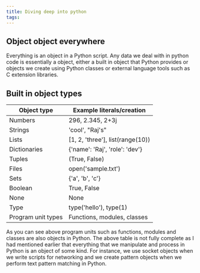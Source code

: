 ```yaml
---
title: Diving deep into python
tags:
---
```

## Object object everywhere
Everything is an object in a Python script. Any data we deal with in python code is essentially a object, either a built in object that Python provides or objects we create using Python classes or external language tools such as C extension libraries.

<!-- more -->

## Built in object types
| Object type        | Example literals/creation        |
|--------------------|----------------------------------|
| Numbers            | 296, 2.345, 2+3j                 |
| Strings            | 'cool', "Raj's"                  |
| Lists              | [1, 2, 'three'], list(range(10)) |
| Dictionaries       | {'name': 'Raj', 'role': 'dev'}   |
| Tuples             | (True, False)                    |
| Files              | open('sample.txt')               |
| Sets               | {'a', 'b', 'c'}                  |
| Boolean            | True, False                      |
| None               | None                             |
| Type               | type('hello'), type(1)           |
| Program unit types | Functions, modules, classes      |
As you can see above program units such as functions, modules and classes are also objects in Python. The above table is not fully complete as I had mentioned earlier that everything that we manipulate and process in Python is an object of some kind. For instance, we use socket objects when we write scripts for networking and we create pattern objects when we perform text pattern matching in Python.
